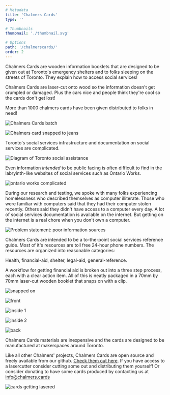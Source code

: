 ```yaml
---
# Metadata
title: 'Chalmers Cards'
type: ''

# Thumbnails
thumbnail: './thumbnail.svg'

# Options
path: '/chalmerscards/'
order: 2
---
```


<article role="article">

Chalmers Cards are wooden information booklets that are designed to be given out at Toronto's emergency shelters and to folks sleeping on the streets of Toronto. They explain how to access social services!

Chalmers Cards are laser-cut onto wood so the information doesn't get crumpled or damaged. Plus the cars nice and people think they're cool so the cards don't get lost!

More than 1000 chalmers cards have been given distributed to folks in need!

</article>

<article role="article">

![Chalmers Cards batch](images/tastyBatch.jpg)

</article>

<article role="article">

![Chalmers card snapped to jeans](images/snappedToJeans.jpg)

</article>

<article role="article">

Toronto's social services infrastructure and documentation on social services are complicated.

</article>

![Diagram of Toronto social assistance](images/torontoInfrastructure.png)

<article role="article">

Even information _intended_ to be public facing is often difficult to find in the labryinth-like websites of social services such as Ontario Works.

</article>

<article role="article">

![ontario works complicated](images/ow_complicated_website.png)

</article>

<article role="article">

During our research and testing, we spoke with many folks experiencing homelessness who described themselves as computer illiterate. Those who were familiar with computers said that they had their computer stolen recently. Others said they didn't have access to a computer every day. A lot of social services documentation is available on the internet. But getting on the internet is a real chore when you don't own a computer.

</article>
<article role="article">

![Problem statement: poor information sources](images/poorInformation.png)

</article>
<article role="article">

Chalmers Cards are intended to be a to-the-point social services reference guide. Most of it's resources are toll free 24-hour phone numbers. The resources are organized into reasonable categories:

Health, financial-aid, shelter, legal-aid, general-reference.

</article>

<article role="article">

A workflow for getting financial aid is broken out into a three step process, each with a clear action item. All of this is neatly packaged in a 70mm by 70mm laser-cut wooden booklet that snaps on with a clip.

</article>

<article role="article">

![snapped on](images/snapped_on.jpg)

<article role="article">

![front](images/front.jpg)

</article>

<article role="article">

![inside 1](images/inside_1.jpg)

</article>

<article role="article">

![inside 2](images/inside_2.jpg)

</article>

<article role="article">

![back](images/back.jpg)

</article>

<article role="article">

Chalmers Cards materials are inexpensive and the cards are designed to be manufactured at makerspaces around Toronto.

Like all other Chalmers' projects, Chalmers Cards are open source and freely available from our github. [Check them out here](https://www.github.com/misterchalmers/chalmers-cards). If you have access to a lasercutter consider cutting some out and distributing them yourself! Or consider donating to have some cards produced by contacting us at <a href="mailto:info@chalmer.cards">info@chalmers.cards </a>

</article>

<article role="article">

![cards getting lasered](https://media.giphy.com/media/KBOssYl3FtlPt3nayX/giphy.gif)

</article>
